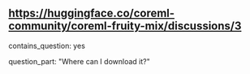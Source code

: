 ## https://huggingface.co/coreml-community/coreml-fruity-mix/discussions/3

contains_question: yes

question_part: "Where can I download it?"